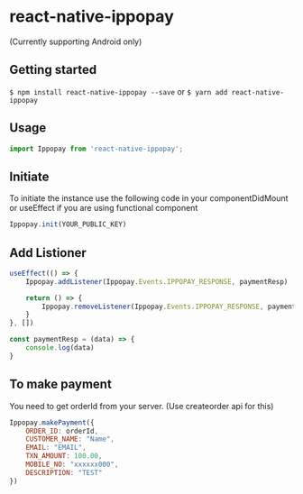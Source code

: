 # react-native-ippopay
(Currently supporting Android only)
## Getting started

`$ npm install react-native-ippopay --save`
or 
`$ yarn add react-native-ippopay`

## Usage
```javascript
import Ippopay from 'react-native-ippopay';
```
## Initiate
To initiate the instance use the following code in your componentDidMount or useEffect if you are using functional component
```javascript
Ippopay.init(YOUR_PUBLIC_KEY)
```

## Add Listioner

```javascript
useEffect(() => {
    Ippopay.addListener(Ippopay.Events.IPPOPAY_RESPONSE, paymentResp)

    return () => {
        Ippopay.removeListener(Ippopay.Events.IPPOPAY_RESPONSE, paymentResp)
    }
}, [])
```
```javascript
const paymentResp = (data) => {
    console.log(data)
}
```

## To make payment

You need to get orderId from your server. (Use createorder api for this)

```javascript
Ippopay.makePayment({
    ORDER_ID: orderId,
    CUSTOMER_NAME: "Name",
    EMAIL: "EMAIL",
    TXN_AMOUNT: 100.00,
    MOBILE_NO: "xxxxxx000",
    DESCRIPTION: "TEST"
})
```  
